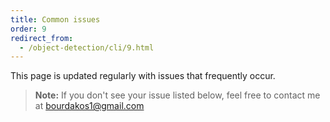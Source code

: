 ```yaml
---
title: Common issues
order: 9
redirect_from:
  - /object-detection/cli/9.html
---
```

This page is updated regularly with issues that frequently occur.
> **Note:** If you don't see your issue listed below, feel free to contact me at bourdakos1@gmail.com
